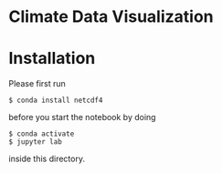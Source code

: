 # Climate Data Visualization

# Installation

Please first run

```
$ conda install netcdf4
```

before you start the notebook by doing

```
$ conda activate
$ jupyter lab
```

inside this directory.